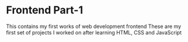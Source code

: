 # Frontend Part-1
 This contains my first works of web development frontend
These are my first set of projects I worked on after learning HTML, CSS and JavaScript
